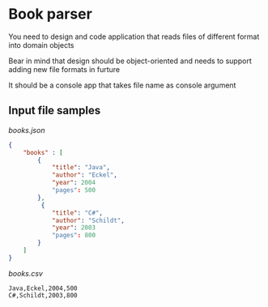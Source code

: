 # Book parser

You need to design and code application that reads files of different format into domain objects

Bear in mind that design should be object-oriented and needs to support adding new file formats in furture

It should be a console app that takes file name as console argument


## Input file samples

*books.json*
```json
{
    "books" : [
        {
            "title": "Java",
            "author": "Eckel",
            "year": 2004
            "pages": 500
        },
         {
            "title": "C#",
            "author": "Schildt",
            "year": 2003
            "pages": 800
        }
    ]
}
```

*books.csv*

```csv
Java,Eckel,2004,500
C#,Schildt,2003,800
```
